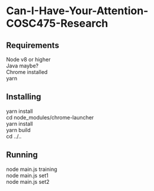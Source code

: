 # Can-I-Have-Your-Attention-COSC475-Research

## Requirements

Node v8 or higher  
Java maybe?  
Chrome installed  
yarn


## Installing

yarn install  
cd node_modules/chrome-launcher  
yarn install  
yarn build  
cd ../..


## Running

node main.js training  
node main.js set1  
node main.js set2
